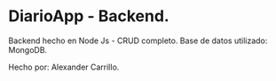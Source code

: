 # DiarioApp - Backend.

Backend hecho en Node Js - CRUD completo.
Base de datos utilizado: MongoDB.

Hecho por: Alexander Carrillo.
